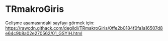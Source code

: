 # TRmakroGiris

Gelişme aşamasındaki sayfayı görmek için:
<https://rawcdn.githack.com/degildi/TRmakroGiris/0ffe2b0184f0fa1a16507d8e64c9b8a02e270562/01_GSYIH.html>